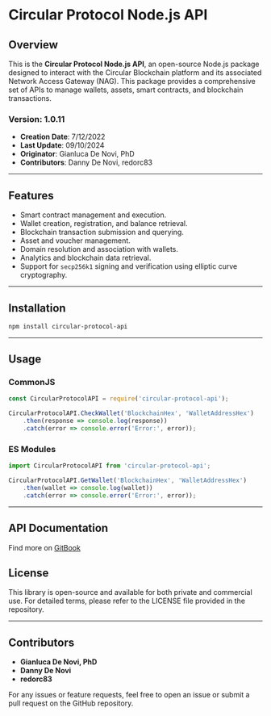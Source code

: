 
# Circular Protocol Node.js API

## Overview

This is the **Circular Protocol Node.js API**, an open-source Node.js package designed to interact with the Circular Blockchain platform and its associated Network Access Gateway (NAG). This package provides a comprehensive set of APIs to manage wallets, assets, smart contracts, and blockchain transactions.

### Version: 1.0.11
- **Creation Date**: 7/12/2022
- **Last Update**: 09/10/2024
- **Originator**: Gianluca De Novi, PhD
- **Contributors**: Danny De Novi, redorc83

---

## Features
- Smart contract management and execution.
- Wallet creation, registration, and balance retrieval.
- Blockchain transaction submission and querying.
- Asset and voucher management.
- Domain resolution and association with wallets.
- Analytics and blockchain data retrieval.
- Support for `secp256k1` signing and verification using elliptic curve cryptography.

---

## Installation

```bash
npm install circular-protocol-api
```

---

## Usage

### CommonJS
```js
const CircularProtocolAPI = require('circular-protocol-api');

CircularProtocolAPI.CheckWallet('BlockchainHex', 'WalletAddressHex')
    .then(response => console.log(response))
    .catch(error => console.error('Error:', error));
```

### ES Modules
```js
import CircularProtocolAPI from 'circular-protocol-api';

CircularProtocolAPI.GetWallet('BlockchainHex', 'WalletAddressHex')
    .then(wallet => console.log(wallet))
    .catch(error => console.error('Error:', error));
```

---

## API Documentation

Find more on [GitBook](https://circular-protocol.gitbook.io/circular-sdk/api-docs/node.js)

## License

This library is open-source and available for both private and commercial use. For detailed terms, please refer to the LICENSE file provided in the repository.

---

## Contributors

- **Gianluca De Novi, PhD**
- **Danny De Novi**
- **redorc83**

For any issues or feature requests, feel free to open an issue or submit a pull request on the GitHub repository.

